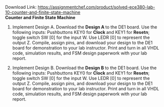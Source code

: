 Download Link: https://assignmentchef.com/product/solved-ece380-lab-10-counter-and-finite-state-machine
<br>
<strong>Counter and Finite State Machine </strong>

<strong> </strong>

<ol>

 <li>Implement Design A. Download the <strong>Design A </strong>to the DE1 board. Use the following inputs: Pushbuttons KEY0 for <strong>Clock </strong>and KEY1 for <strong>Resetn</strong>; toggle switch SW [0] for the input W. Use LEDR [0] to represent the output Z. Compile, assign pins, and download your design to the DE1 board for demonstration to your lab instructor. Print and turn in all VHDL code, simulation results, and FSM design paperwork with your lab report.</li>

</ol>







<ol start="2">

 <li>Implement Design B. Download the <strong>Design B </strong>to the DE1 board. Use the following inputs: Pushbuttons KEY0 for <strong>Clock </strong>and KEY1 for <strong>Resetn</strong>; toggle switch SW [0] for the input W. Use LEDR [0] to represent the output Z. Compile, assign pins, and download your design to the DE1 board for demonstration to your lab instructor. Print and turn in all VHDL code, simulation results, and FSM design paperwork with your lab report.</li>

</ol>


